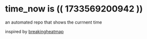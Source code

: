 # time_now is (( 1733569200942 ))

an automated repo that shows the currnent time

inspired by [breakingheatmap](https://github.com/breakingheatmap/breakingheatmap)